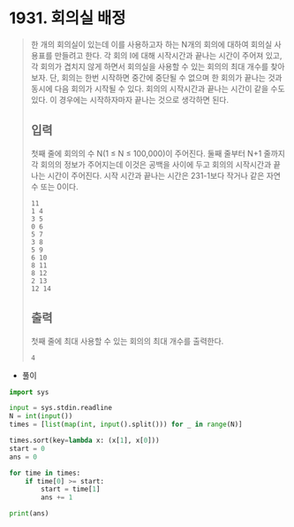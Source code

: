 # 1931. 회의실 배정

> 한 개의 회의실이 있는데 이를 사용하고자 하는 N개의 회의에 대하여 회의실 사용표를 만들려고 한다. 각 회의 I에 대해 시작시간과 끝나는 시간이 주어져 있고, 각 회의가 겹치지 않게 하면서 회의실을 사용할 수 있는 회의의 최대 개수를 찾아보자. 단, 회의는 한번 시작하면 중간에 중단될 수 없으며 한 회의가 끝나는 것과 동시에 다음 회의가 시작될 수 있다. 회의의 시작시간과 끝나는 시간이 같을 수도 있다. 이 경우에는 시작하자마자 끝나는 것으로 생각하면 된다.
>
> ## 입력
>
> 첫째 줄에 회의의 수 N(1 ≤ N ≤ 100,000)이 주어진다. 둘째 줄부터 N+1 줄까지 각 회의의 정보가 주어지는데 이것은 공백을 사이에 두고 회의의 시작시간과 끝나는 시간이 주어진다. 시작 시간과 끝나는 시간은 231-1보다 작거나 같은 자연수 또는 0이다.
>
> ```
> 11
> 1 4
> 3 5
> 0 6
> 5 7
> 3 8
> 5 9
> 6 10
> 8 11
> 8 12
> 2 13
> 12 14
> ```
>
> ## 출력
>
> 첫째 줄에 최대 사용할 수 있는 회의의 최대 개수를 출력한다.
>
> ```
> 4
> ```

- 풀이

```python
import sys

input = sys.stdin.readline
N = int(input())
times = [list(map(int, input().split())) for _ in range(N)]

times.sort(key=lambda x: (x[1], x[0]))
start = 0
ans = 0

for time in times:
    if time[0] >= start:
        start = time[1]
        ans += 1

print(ans)
```

